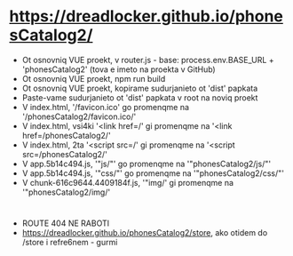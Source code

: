 # https://dreadlocker.github.io/phonesCatalog2/
* Ot osnovniq VUE proekt, v router.js -   base: process.env.BASE_URL + 'phonesCatalog2' (tova e imeto na proekta v GitHub)
* Ot osnovniq VUE proekt, npm run build
* Ot osnovniq VUE proekt, kopirame sudurjanieto ot 'dist' papkata
* Paste-vame sudurjanieto ot 'dist' papkata v root na noviq proekt
* V index.html, '/favicon.ico' go promenqme na '/phonesCatalog2/favicon.ico/'
* V index.html, vsi4ki '<link href=/' gi promenqme na '<link href=/phonesCatalog2/'
* V index.html, 2ta '<script src=/' gi promenqme na '<script src=/phonesCatalog2/'
* V app.5b14c494.js, '"js/"' go promenqme na '"phonesCatalog2/js/"'
* V app.5b14c494.js, '"css/"' go promenqme na '"phonesCatalog2/css/"'
* V chunk-616c9644.4409184f.js, '"img/' gi promenqme na '"phonesCatalog2/img/'
# 
* ROUTE 404 NE RABOTI
* https://dreadlocker.github.io/phonesCatalog2/store, ako otidem do /store i refre6nem - gurmi
